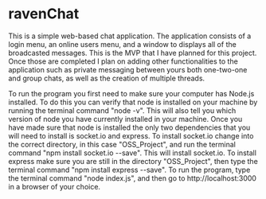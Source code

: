 # ravenChat
This is a simple web-based chat application. The application consists of a login menu, an online users menu, and a window to displays all of the broadcasted messages. This is the MVP that I have planned for this project. Once those are completed I plan on adding other functionalities to the application such as private messaging between yours both one-two-one and group chats, as well as the creation of multiple threads. 

To run the program you first need to make sure your computer has Node.js installed. To do this you can verify that node is installed on your machine by running the terminal command "node -v". This will also tell you which version of node you have currently installed in your machine. Once you have made sure that node is installed the only two dependencies that you will need to install is socket.io and express. To install socket.io change into the correct directory, in this case "OSS_Project", and run the terminal command "npm install socket.io --save". This will install socket.io. To install express make sure you are still in the directory "OSS_Project", then type the terminal command "npm install express --save". To run the program, type the terminal command "node index.js", and then go to http://localhost:3000 in a browser of your choice.
